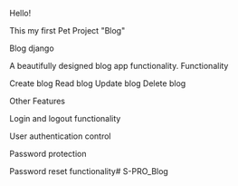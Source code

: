 Hello!

This my first Pet Project "Blog"

Blog django

A beautifully designed blog app functionality.
Functionality

Create blog
Read blog
Update blog
Delete blog

Other Features

Login and logout functionality

User authentication control

Password protection

Password reset functionality# S-PRO_Blog

